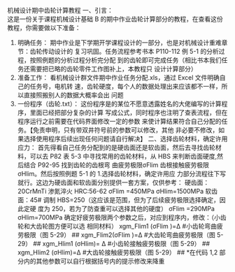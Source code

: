 机械设计期中齿轮计算教程
一、引言：  
这是一份关于课程机械设计基础 B 的期中作业齿轮计算部分的教程，在查看这份教程，你需要做以下准备：
1. 明确任务：
   期中作业是下学期开学课程设计的一部分，也是对机械设计重难章节：齿轮传动设计的
复习巩固。任务流程参考书本 P110-112 例 5-1 的分析过程，按照例题的分析过程分析完分配
到的齿轮即可完成任务（相比书本我们任务还需要把已略的齿轮零件工作图补上，本教程只
设计计算部分）
2. 准备工作：
   看机械设计群文件期中作业任务分配.xls，通过 Excel 文件明确自己的任务号，电机转
速，齿轮硬度，每个人的数据处理出来应该都不一样，所以直接照搬别人的数据大概率会出
问题
4. 一份程序（齿轮.txt）：
这份程序是的某位不愿意透露姓名的大佬编写的计算程序，里面已经把部分复杂的计算
写成公式，同时程序也注明了查表流程，但在程序运行之前需要在代码界面修改一定的参数
来使计算结果符合自己分配的任务。【免责申明，只有带双井符号前的参数可以修改，其他
非必要不修改，如果选择使用程序后续出现任何问题请自行解决】
二、选择齿轮材料，确定许用应力：
首先得看自己任务分配到的是硬齿面还是软齿面，然后去寻找齿轮材料，可以去 P82
表 5-3 中寻找常用的齿轮材料，从 HBS 来判断齿面硬度,然后结合 P92-95 找到齿轮的齿根弯
曲疲劳极限σFlim 齿根接触疲劳极限σHlim。然后按照例题 5-1 的 1.选择齿轮材料，确定许用应
力部分流程往下写就行。这边为硬齿面和软齿面分别提供一套方案，仅供参考：
硬齿面：20CrMnTi 渗氮淬火 HRC:56-62 σFlim =450MPa σHlim=1500MPa
软齿面：45# 调制 HBS=250（这应该是范围，但为了后续疲劳极限选择确定，因此定硬
度为 250，若为了防查重可以选择其他的硬度） σFlim =290MPa σHlim=700MPa
确定好疲劳极限两个参数之后，对应到程序内，修改：（小齿轮和大齿轮图方便可以选
相同材料）
xgm_Flim1 (σFlim )=Δ #小齿轮弯曲疲劳极限（图 5-29） ##
xgm_Flim2(σFlim )=Δ #大齿轮弯曲疲劳极限（图 5-29） ##
xgm_Hlim1 (σHlim)= Δ #小齿轮接触疲劳极限（图 5-29） ##
xgm_Hlim2 (σHlim)=Δ #大齿轮接触疲劳极限（图 5-29） ##
*在代码 1,2 部分内的其他参数可以自行根据括号内的提示修改来降重

